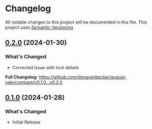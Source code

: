 # Changelog

All notable changes to this project will be documented in this file. This project uses [Semantic Versioning](https://semver.org/)

## [0.2.0](https://github.com/donavanbecker/august-yale/tag/v0.2.0) (2024-01-30)

### What's Changed
- Corrected Issue with lock details

**Full Changelog**: https://github.com/donavanbecker/august-yale/compare/v0.1.0...v0.2.0

## [0.1.0](https://github.com/donavanbecker/august-yale/tag/v0.1.0) (2024-01-28)

### What's Changed
- Initial Release
